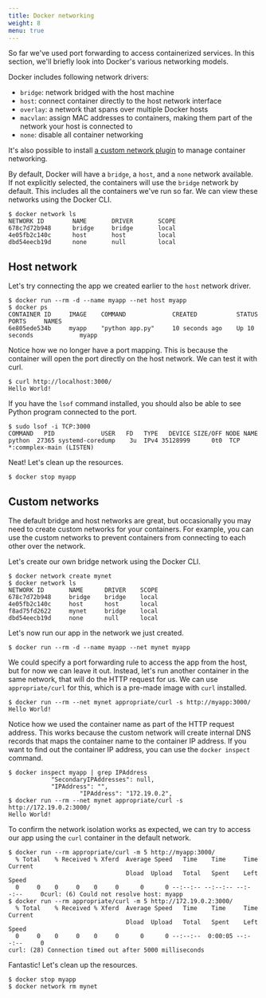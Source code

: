 ```yaml
---
title: Docker networking
weight: 8
menu: true
---
```


So far we've used port forwarding to access containerized services.
In this section, we'll briefly look into Docker's various networking models.

Docker includes following network drivers:

* `bridge`: network bridged with the host machine
* `host`: connect container directly to the host network interface
* `overlay`: a network that spans over multiple Docker hosts
* `macvlan`: assign MAC addresses to containers, making them part of the network your host is connected to
* `none`: disable all container networking

It's also possible to install [a custom network plugin](https://docs.docker.com/engine/extend/plugins_services/)
to manage container networking.

By default, Docker will have a `bridge`, a `host`, and a `none` network available.
If not explicitly selected, the containers will use the `bridge` network by default.
This includes all the containers we've run so far.
We can view these networks using the Docker CLI.

    $ docker network ls
    NETWORK ID        NAME       DRIVER       SCOPE
    678c7d72b948      bridge     bridge       local
    4e05fb2c140c      host       host         local
    dbd54eecb19d      none       null         local

## Host network

Let's try connecting the app we created earlier to the `host` network driver.

    $ docker run --rm -d --name myapp --net host myapp
    $ docker ps
    CONTAINER ID     IMAGE    COMMAND             CREATED           STATUS          PORTS     NAMES
    6e805ede534b     myapp    "python app.py"     10 seconds ago    Up 10 seconds             myapp

Notice how we no longer have a port mapping.
This is because the container will open the port directly on the host network.
We can test it with curl.

    $ curl http://localhost:3000/
    Hello World!

If you have the `lsof` command installed,
you should also be able to see Python program connected to the port.

    $ sudo lsof -i TCP:3000
    COMMAND   PID             USER   FD   TYPE   DEVICE SIZE/OFF NODE NAME
    python  27365 systemd-coredump    3u  IPv4 35128999      0t0  TCP *:commplex-main (LISTEN)

Neat! Let's clean up the resources.

    $ docker stop myapp

## Custom networks

The default bridge and host networks are great,
but occasionally you may need to create custom networks for your containers.
For example, you can use the custom networks to prevent containers from connecting to each other over the network.

Let's create our own bridge network using the Docker CLI.

    $ docker network create mynet
    $ docker network ls
    NETWORK ID       NAME      DRIVER    SCOPE
    678c7d72b948     bridge    bridge    local
    4e05fb2c140c     host      host      local
    f8ad75fd2622     mynet     bridge    local
    dbd54eecb19d     none      null      local

Let's now run our app in the network we just created.

    $ docker run --rm -d --name myapp --net mynet myapp

We could specify a port forwarding rule to access the app from the host, but for now we can leave it out.
Instead, let's run another container in the same network, that will do the HTTP request for us.
We can use `appropriate/curl` for this, which is a pre-made image with `curl` installed.

    $ docker run --rm --net mynet appropriate/curl -s http://myapp:3000/
    Hello World!

Notice how we used the container name as part of the HTTP request address.
This works because the custom network will create internal DNS records that maps the container name to the container IP address.
If you want to find out the container IP address, you can use the `docker inspect` command.

    $ docker inspect myapp | grep IPAddress
                "SecondaryIPAddresses": null,
                "IPAddress": "",
                        "IPAddress": "172.19.0.2",
    $ docker run --rm --net mynet appropriate/curl -s http://172.19.0.2:3000/
    Hello World!

To confirm the network isolation works as expected,
we can try to access our app using the `curl` container in the default network.

    $ docker run --rm appropriate/curl -m 5 http://myapp:3000/
      % Total    % Received % Xferd  Average Speed   Time    Time     Time  Current
                                     Dload  Upload   Total   Spent    Left  Speed
      0     0    0     0    0     0      0      0 --:--:-- --:--:-- --:--:--     0curl: (6) Could not resolve host: myapp
    $ docker run --rm appropriate/curl -m 5 http://172.19.0.2:3000/
      % Total    % Received % Xferd  Average Speed   Time    Time     Time  Current
                                     Dload  Upload   Total   Spent    Left  Speed
      0     0    0     0    0     0      0      0 --:--:--  0:00:05 --:--:--     0
    curl: (28) Connection timed out after 5000 milliseconds

Fantastic! Let's clean up the resources.

    $ docker stop myapp
    $ docker network rm mynet
